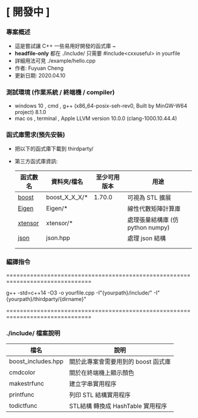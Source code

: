 



# [ 開發中 ]

### 專案概述

 - 這是嘗試讓 C++ 一些易用好開發的函式庫 ~  
 - **headfile-only**  都在 ./include/ 只需要 #include\<cxxuseful\>  in yourfile
- 詳細用法可見 ./example/hello.cpp
- 作者: Fuyuan Cheng 
- 更新日期: 2020.04.10 

### 測試環境 (作業系統 / **終端機** / compiler)

- windows 10 , cmd , g++ (x86_64-posix-seh-rev0, Built by MinGW-W64 project) 8.1.0
- mac os , terminal  , Apple LLVM version 10.0.0 (clang-1000.10.44.4)

### 函式庫需求(預先安裝)

- 把以下的函式庫下載到 thirdparty/ 

- 第三方函式庫資訊:

  | 函式數名                                                     | 資料夾/檔名   | 至少可用版本 | 用途                             |
  | ------------------------------------------------------------ | ------------- | ------------ | -------------------------------- |
  | [boost](<https://www.boost.org/>)                            | boost_X_X_X/* | 1.70.0       | 可視為 STL 擴展                  |
  | [Eigen](<http://eigen.tuxfamily.org/index.php?title=Main_Page>) | Eigen/*       |              | 線性代數矩陣計算庫               |
  | [xtensor](<https://github.com/xtensor-stack/xtensor/tree/master/include/xtensor>) | xtensor/*     |              | 處理張量結構庫 (仿 python numpy) |
  | [json](<https://github.com/nlohmann/json/tree/develop/single_include/nlohmann>) | json.hpp      |              | 處理 json 結構                   |
  |                                                              |               |              |                                  |
  |                                                              |               |              |                                  |

### 編譯指令 

===============================================================================

g++ -std=c++14 -O3 -o yourfile.cpp -I"{yourpath}/include/" -I"{yourpath}/thirdparty/{dirname}"

===============================================================================

### ./include/ 檔案說明

| 檔名               | 說明                                |
| ------------------ | ----------------------------------- |
| boost_includes.hpp | 關於此專案會需要用到的 boost 函式庫 |
| cmdcolor           | 關於在終端機上顯示顏色              |
| makestrfunc        | 建立字串實用程序                    |
| printfunc          | 列印 STL 結構實用程序               |
| todictfunc         | STL結構 轉換成 HashTable 實用程序   |

